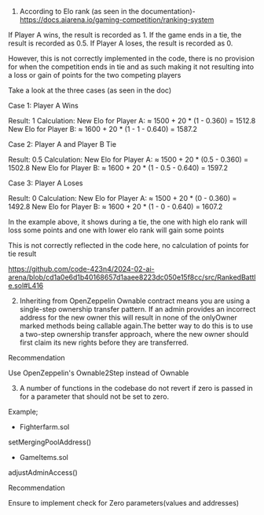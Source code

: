 1. According to Elo rank (as seen in the documentation)- https://docs.aiarena.io/gaming-competition/ranking-system

If Player A wins, the result is recorded as 1.
If the game ends in a tie, the result is recorded as 0.5.
If Player A loses, the result is recorded as 0.

However, this is not correctly implemented in the code, there is no provision for when the competition ends in tie and as such making it not resulting into a loss or gain of points for the two competing players


Take a look at the three cases (as seen in the doc)

Case 1: Player A Wins

Result: 1
Calculation:
New Elo for Player A: ≈ 1500 + 20 * (1 - 0.360) = 1512.8
New Elo for Player B: ≈ 1600 + 20 * (1 - 1 - 0.640) = 1587.2


Case 2: Player A and Player B Tie

Result: 0.5
Calculation:
New Elo for Player A: ≈ 1500 + 20 * (0.5 - 0.360) = 1502.8
New Elo for Player B: ≈ 1600 + 20 * (1 - 0.5 - 0.640) = 1597.2


Case 3: Player A Loses

Result: 0
Calculation:
New Elo for Player A: ≈ 1500 + 20 * (0 - 0.360) = 1492.8
New Elo for Player B: ≈ 1600 + 20 * (1 - 0 - 0.640) = 1607.2


In the example above, it shows during a tie, the one with high elo rank will loss some points and one with lower elo rank will gain some points

This is not correctly reflected in the code here, no calculation of points for tie result

https://github.com/code-423n4/2024-02-ai-arena/blob/cd1a0e6d1b40168657d1aaee8223dc050e15f8cc/src/RankedBattle.sol#L416


2. Inheriting from OpenZeppelin Ownable contract means you are using a single-step ownership transfer pattern. If an admin provides an incorrect address for the new owner this will result in none of the onlyOwner marked methods being callable again.The better way to do this is to use a two-step ownership transfer approach, where the new owner should first claim its new rights before they are transferred.

Recommendation

Use OpenZeppelin's Ownable2Step instead of Ownable


3. A number of functions in the codebase do not revert if zero is passed in
for a parameter that should not be set to zero. 

Example;

- Fighterfarm.sol 

setMergingPoolAddress()


- GameItems.sol

adjustAdminAccess()

Recommendation

Ensure to implement check for Zero parameters(values and addresses)

